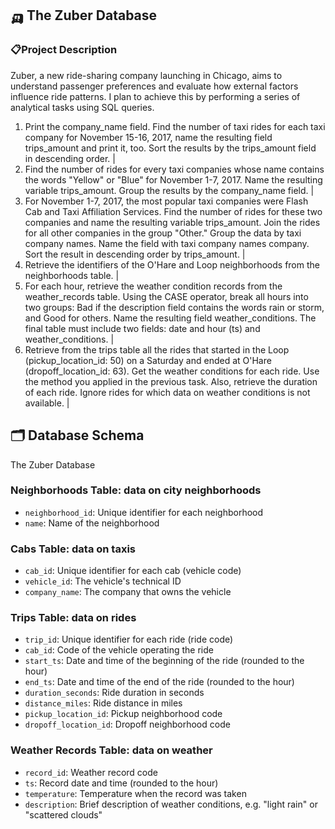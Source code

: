 ## 🛺 The Zuber Database
### 📋Project Description
Zuber, a new ride-sharing company launching in Chicago, aims to understand passenger preferences and evaluate how external factors influence ride patterns. I plan to achieve this by performing a series of analytical tasks using SQL queries.

1. Print the company_name field. Find the number of taxi rides for each taxi company for November 15-16, 2017, name the resulting field trips_amount and print it, too. Sort the results by the trips_amount field in descending order. |
2. Find the number of rides for every taxi companies whose name contains the words "Yellow" or "Blue" for November 1-7, 2017. Name the resulting variable trips_amount. Group the results by the company_name field. |
3. For November 1-7, 2017, the most popular taxi companies were Flash Cab and Taxi Affiliation Services. Find the number of rides for these two companies and name the resulting variable trips_amount. Join the rides for all other companies in the group "Other." Group the data by taxi company names. Name the field with taxi company names company. Sort the result in descending order by trips_amount. |
4. Retrieve the identifiers of the O'Hare and Loop neighborhoods  from the neighborhoods table. |
5. For each hour, retrieve the weather condition records from the weather_records table. Using the CASE operator, break all hours into two groups: Bad if the description field contains the words rain or storm, and Good for others. Name the resulting field weather_conditions. The final table must include two fields: date and hour (ts) and weather_conditions. |
6. Retrieve from the trips table all the rides that started in the Loop (pickup_location_id: 50) on a Saturday and ended at O'Hare (dropoff_location_id: 63). Get the weather conditions for each ride. Use the method you applied in the previous task. Also, retrieve the duration of each ride. Ignore rides for which data on weather conditions is not available. |

## 🗂️ Database Schema
The Zuber Database

### Neighborhoods Table: data on city neighborhoods
- `neighborhood_id`: Unique identifier for each neighborhood
- `name`: Name of the neighborhood

### Cabs Table: data on taxis
- `cab_id`: Unique identifier for each cab (vehicle code)
- `vehicle_id`: The vehicle's technical ID
- `company_name`: The company that owns the vehicle

### Trips Table: data on rides
- `trip_id`: Unique identifier for each ride (ride code)
- `cab_id`: Code of the vehicle operating the ride
- `start_ts`: Date and time of the beginning of the ride (rounded to the hour)
- `end_ts`: Date and time of the end of the ride (rounded to the hour)
- `duration_seconds`: Ride duration in seconds
- `distance_miles`: Ride distance in miles
- `pickup_location_id`: Pickup neighborhood code
- `dropoff_location_id`: Dropoff neighborhood code

### Weather Records Table: data on weather
- `record_id`: Weather record code
- `ts`: Record date and time (rounded to the hour)
- `temperature`: Temperature when the record was taken
- `description`: Brief description of weather conditions, e.g. "light rain" or "scattered clouds"
